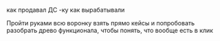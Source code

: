 как продавал ДС -ку
как вырабатывали


Пройти руками всю воронку
взять прямо кейсы и попробовать
разобрать древо функционала, чтобы понять, что вообще есть в клик 